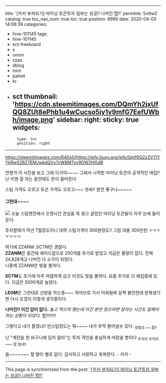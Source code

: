 
---
title: '[카카 부자되기]  마이닝 토큰투자  일부는 성공!!  나머진  쩝!!'
permlink: 5vttw2
catalog: true
toc_nav_num: true
toc: true
position: 9999
date: 2020-04-03 14:06:39
categories:
- hive-101145
tags:
- hive-101145
- sct-freeboard
- s
- union
- zzan
- dblog
- mini
- palnet
- kr
- sct
thumbnail: 'https://cdn.steemitimages.com/DQmYh2jxUfQQ8ZUt8ePhb1u4wCucso5jy1v9mfG7EefUWbh/image.png'
sidebar:
    right:
        sticky: true
widgets:
    -
        type: toc
        position: right
---


https://steemitimages.com/640x0/https://ipfs.busy.org/ipfs/Qmf6Q2zZVTiYYkRw52BZ7EMJwkdQVx7cW8M7xv9DW2HGdB

언젠가 이 사진을 보고 그래 이거야~~~~ 
그래서 시작한 마이닝 토큰의 공격적인 매집!!
난 이젠 잠 자는 동안에도 돈이 들어온다. 

스팀 가격도 오르고 토큰 가격도 오르고~~~
앗싸!!  완전 좋구나~~~~~

#### 그런대~~~~


![](https://cdn.steemitimages.com/DQmYh2jxUfQQ8ZUt8ePhb1u4wCucso5jy1v9mfG7EefUWbh/image.png)
오늘 스팀엔진에서 오랜시간 관심을 뚝 끊고 살았던
마이닝 토큰들이 자꾸 눈에  들어온다. 

투자할때가 작년 7월정도이니 대략 스팀가격이 300원정도!!
그럼 대충 300만원 ㅜㅜㅜㅜㅜㅜㅜ

여기에 ZZANM ,SCTM은 괜찮다.  
**ZZANM**은 중간에  에어드랍으로
250개를 추가로 받았고 지금은 물량이 없다.
전체 24,828개고 나머진 다 소각이 되었다.  
나중에 ZZANM은 빛을 볼꺼다. 

**SCTM**도 초기에 아주 저렴하게 샀고 이것도 빛을 볼꺼다.
요즘 추가로 더 매집중에 있다.  지금은 5000개로 늘었다. 

**LEOM**은 그런대로 선방을 하는중~~~ 하이브로 가서 어찌될찌
살짝 불안한데  문제생기면 다시 오겠지 이렇게 생각중이다.

**나머진!!  이건 답이 없다.** 
*놀고 먹으려 했는데 이건 본전 찿으려면 잠자는 시간도 일해야
하는 상황이 되었다.*  쩝!!!!!!!!

그렇다고 내가 쫄겠냐!!  만스팀정도는 뭐~~~~ 
내가 후딱 벌어낼수 있다.  <sub>정말로 ~~ 픕!!</sub>

난 "계랸을 한 바구니에 담지 말라"는 투자 격언을
충실하게 따랐을 뿐이다<sub> 주저리 주저리~~~ 말 많네!!</sub>

음~~~~~~~ 할 말이 별로 없다.
감사하고 사랑하고 축복한다. - 카카 -

- - -

This page is synchronized from the post: ['[카카 부자되기]  마이닝 토큰투자  일부는 성공!!  나머진  쩝!!'](https://steemit.com/@kibumh/5vttw2)
